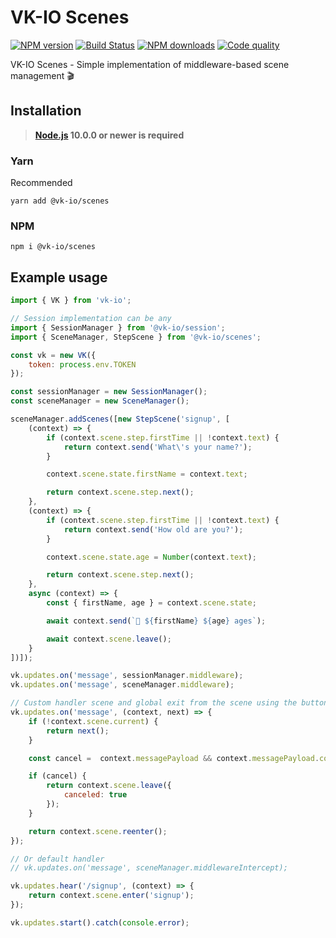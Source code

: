 # VK-IO Scenes
<a href="https://www.npmjs.com/package/@vk-io/scenes"><img src="https://img.shields.io/npm/v/@vk-io/scenes.svg?style=flat-square" alt="NPM version"></a>
<a href="https://travis-ci.org/negezor/vk-io"><img src="https://img.shields.io/travis/negezor/vk-io.svg?style=flat-square" alt="Build Status"></a>
<a href="https://www.npmjs.com/package/@vk-io/scenes"><img src="https://img.shields.io/npm/dt/@vk-io/scenes.svg?style=flat-square" alt="NPM downloads"></a>
<a href="https://www.codacy.com/app/negezor/vk-io"><img src="https://img.shields.io/codacy/grade/25ee36d46e6e498981a74f8b0653aacc.svg?style=flat-square" alt="Code quality"></a>

VK-IO Scenes - Simple implementation of middleware-based scene management 🎬

## Installation
> **[Node.js](https://nodejs.org/) 10.0.0 or newer is required**  

### Yarn
Recommended
```
yarn add @vk-io/scenes
```

### NPM
```
npm i @vk-io/scenes
```

## Example usage
```js
import { VK } from 'vk-io';

// Session implementation can be any
import { SessionManager } from '@vk-io/session';
import { SceneManager, StepScene } from '@vk-io/scenes';

const vk = new VK({
	token: process.env.TOKEN
});

const sessionManager = new SessionManager();
const sceneManager = new SceneManager();

sceneManager.addScenes([new StepScene('signup', [
	(context) => {
		if (context.scene.step.firstTime || !context.text) {
			return context.send('What\'s your name?');
		}

		context.scene.state.firstName = context.text;

		return context.scene.step.next();
	},
	(context) => {
		if (context.scene.step.firstTime || !context.text) {
			return context.send('How old are you?');
		}

		context.scene.state.age = Number(context.text);

		return context.scene.step.next();
	},
	async (context) => {
		const { firstName, age } = context.scene.state;

		await context.send(`👤 ${firstName} ${age} ages`);

		await context.scene.leave();
	}
])]);

vk.updates.on('message', sessionManager.middleware);
vk.updates.on('message', sceneManager.middleware);

// Custom handler scene and global exit from the scene using the button
vk.updates.on('message', (context, next) => {
	if (!context.scene.current) {
		return next();
	}

	const cancel =  context.messagePayload && context.messagePayload.command === 'cancel';

	if (cancel) {
		return context.scene.leave({
			canceled: true
		});
	}

	return context.scene.reenter();
});

// Or default handler
// vk.updates.on('message', sceneManager.middlewareIntercept);

vk.updates.hear('/signup', (context) => {
	return context.scene.enter('signup');
});

vk.updates.start().catch(console.error);
```
